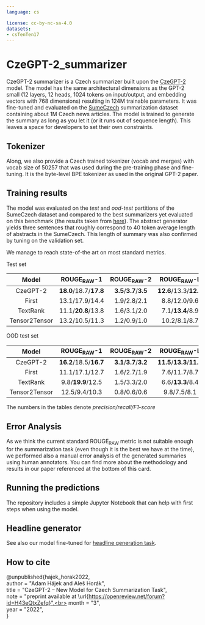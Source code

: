 ```yaml
---
language: cs

license: cc-by-nc-sa-4.0
datasets:
- csTenTen17
---
```


# CzeGPT-2_summarizer
CzeGPT-2 summarizer is a Czech summarizer built upon the <a href="https://huggingface.co/MU-NLPC/CzeGPT-2">CzeGPT-2</a> model. The model has the same architectural dimensions as the GPT-2 small (12 layers, 12 heads, 1024 tokens on input/output, and embedding vectors with 768 dimensions) resulting in 124M trainable parameters. It was fine-tuned and evaluated on the <a href="https://aclanthology.org/L18-1551.pdf">SumeCzech</a> summarization dataset containing about 1M Czech news articles.
The model is trained to generate the summary as long as you let it (or it runs out of sequence length). This leaves a space for developers to set their own constraints.

## Tokenizer
Along, we also provide a Czech trained tokenizer (vocab and merges) with vocab size of 50257 that was used during the pre-training phase and fine-tuning. It is the byte-level BPE tokenizer as used in the original GPT-2 paper.

## Training results
The model was evaluated on the *test* and *ood-test* partitions of the SumeCzech dataset and compared to the best summarizers yet evaluated on this benchmark (the results taken from <a href="https://ufal.mff.cuni.cz/sumeczech">here</a>). 
The abstract generator yields three sentences that roughly correspond to 40 token average length of abstracts in the SumeCzech. This length of summary was also confirmed by tuning on the validation set. 

We manage to reach state-of-the art on most standard metrics.  
 

Test set

| Model | ROUGE<sub>RAW</sub>-1  | ROUGE<sub>RAW</sub>-2 | ROUGE<sub>RAW</sub>-L |
| :---: | :------: | :-----: | :-----: |
| CzeGPT-2 | **18.0**/18.7/**17.8** | **3.5**/**3.7**/**3.5** | **12.6**/13.3/**12.5** |
| First | 13.1/17.9/14.4 | 1.9/2.8/2.1 | 8.8/12.0/9.6 |
| TextRank | 11.1/**20.8**/13.8 | 1.6/3.1/2.0 | 7.1/**13.4**/8.9 |
|Tensor2Tensor | 13.2/10.5/11.3 | 1.2/0.9/1.0 | 10.2/8.1/8.7 |


OOD test set

| Model | ROUGE<sub>RAW</sub>-1  | ROUGE<sub>RAW</sub>-2 | ROUGE<sub>RAW</sub>-L |
| :---: | :------: | :-----: | :-----: |
|CzeGPT-2 | **16.2**/18.5/**16.7** | **3.1**/**3.7**/**3.2** | **11.5**/**13.3**/**11.9** |
|First | 11.1/17.1/12.7 | 1.6/2.7/1.9 | 7.6/11.7/8.7 |
|TextRank | 9.8/**19.9**/12.5 | 1.5/3.3/2.0 | 6.6/**13.3**/8.4 |
|Tensor2Tensor | 12.5/9.4/10.3 | 0.8/0.6/0.6 | 9.8/7.5/8.1 |

The numbers in the tables denote *precision/recall/F1-score*

## Error Analysis
As we think the current standard  ROUGE<sub>RAW</sub> metric is not suitable enough for the summarization task (even though it is the best we have at the time), we performed also a manual error analysis of the generated summaries using human annotators. You can find more about the methodology and results in our paper referenced at the bottom of this card.

## Running the predictions
The repository includes a simple Jupyter Notebook that can help with first steps when using the model.

## Headline generator
See also our model fine-tuned for <a href="https://huggingface.co/MU-NLPC/CzeGPT-2_headline_generator">headline generation task</a>.

## How to cite
@unpublished{hajek_horak2022,<br>
  author = "Adam Hájek and Aleš Horák",<br>
  title  = "CzeGPT-2 – New Model for Czech Summarization Task",<br>
  note   = "preprint available at \url{https://openreview.net/forum?id=H43eQtxZefq}",<br>
  month  = "3",<br>
  year   = "2022",<br>
}